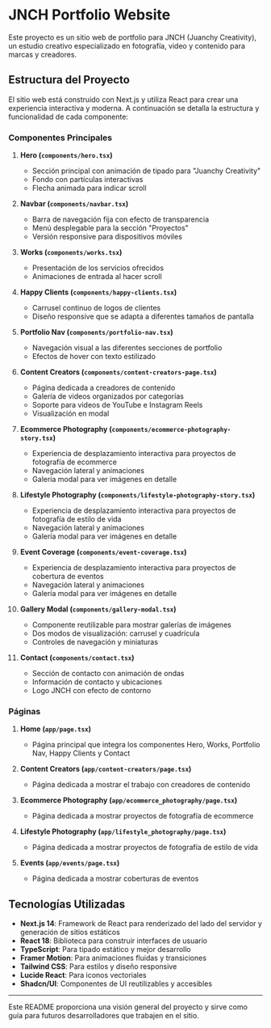 # JNCH Portfolio Website

Este proyecto es un sitio web de portfolio para JNCH (Juanchy Creativity), un estudio creativo especializado en fotografía, video y contenido para marcas y creadores.

## Estructura del Proyecto

El sitio web está construido con Next.js y utiliza React para crear una experiencia interactiva y moderna. A continuación se detalla la estructura y funcionalidad de cada componente:

### Componentes Principales

1. **Hero (`components/hero.tsx`)**
   - Sección principal con animación de tipado para "Juanchy Creativity"
   - Fondo con partículas interactivas
   - Flecha animada para indicar scroll

2. **Navbar (`components/navbar.tsx`)**
   - Barra de navegación fija con efecto de transparencia
   - Menú desplegable para la sección "Proyectos"
   - Versión responsive para dispositivos móviles

3. **Works (`components/works.tsx`)**
   - Presentación de los servicios ofrecidos
   - Animaciones de entrada al hacer scroll

4. **Happy Clients (`components/happy-clients.tsx`)**
   - Carrusel continuo de logos de clientes
   - Diseño responsive que se adapta a diferentes tamaños de pantalla

5. **Portfolio Nav (`components/portfolio-nav.tsx`)**
   - Navegación visual a las diferentes secciones de portfolio
   - Efectos de hover con texto estilizado

6. **Content Creators (`components/content-creators-page.tsx`)**
   - Página dedicada a creadores de contenido
   - Galería de videos organizados por categorías
   - Soporte para videos de YouTube e Instagram Reels
   - Visualización en modal

7. **Ecommerce Photography (`components/ecommerce-photography-story.tsx`)**
   - Experiencia de desplazamiento interactiva para proyectos de fotografía de ecommerce
   - Navegación lateral y animaciones
   - Galería modal para ver imágenes en detalle

8. **Lifestyle Photography (`components/lifestyle-photography-story.tsx`)**
   - Experiencia de desplazamiento interactiva para proyectos de fotografía de estilo de vida
   - Navegación lateral y animaciones
   - Galería modal para ver imágenes en detalle

9. **Event Coverage (`components/event-coverage.tsx`)**
   - Experiencia de desplazamiento interactiva para proyectos de cobertura de eventos
   - Navegación lateral y animaciones
   - Galería modal para ver imágenes en detalle

10. **Gallery Modal (`components/gallery-modal.tsx`)**
    - Componente reutilizable para mostrar galerías de imágenes
    - Dos modos de visualización: carrusel y cuadrícula
    - Controles de navegación y miniaturas

11. **Contact (`components/contact.tsx`)**
    - Sección de contacto con animación de ondas
    - Información de contacto y ubicaciones
    - Logo JNCH con efecto de contorno

### Páginas

1. **Home (`app/page.tsx`)**
   - Página principal que integra los componentes Hero, Works, Portfolio Nav, Happy Clients y Contact

2. **Content Creators (`app/content-creators/page.tsx`)**
   - Página dedicada a mostrar el trabajo con creadores de contenido

3. **Ecommerce Photography (`app/ecommerce_photography/page.tsx`)**
   - Página dedicada a mostrar proyectos de fotografía de ecommerce

4. **Lifestyle Photography (`app/lifestyle_photography/page.tsx`)**
   - Página dedicada a mostrar proyectos de fotografía de estilo de vida

5. **Events (`app/events/page.tsx`)**
   - Página dedicada a mostrar coberturas de eventos

## Tecnologías Utilizadas

- **Next.js 14**: Framework de React para renderizado del lado del servidor y generación de sitios estáticos
- **React 18**: Biblioteca para construir interfaces de usuario
- **TypeScript**: Para tipado estático y mejor desarrollo
- **Framer Motion**: Para animaciones fluidas y transiciones
- **Tailwind CSS**: Para estilos y diseño responsive
- **Lucide React**: Para iconos vectoriales
- **Shadcn/UI**: Componentes de UI reutilizables y accesibles
---

Este README proporciona una visión general del proyecto y sirve como guía para futuros desarrolladores que trabajen en el sitio.

